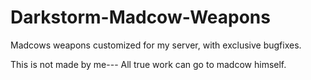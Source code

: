 # Darkstorm-Madcow-Weapons
Madcows weapons customized for my server, with exclusive bugfixes.


This is not made by me--- All true work can go to madcow himself.
